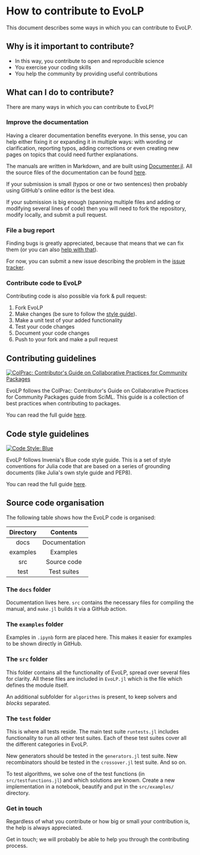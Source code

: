 # How to contribute to EvoLP

This document describes some ways in which you can contribute to EvoLP.

## Why is it important to contribute?

- In this way, you contribute to open and reproducible science
- You exercise your coding skills
- You help the community by providing useful contributions

## What can I do to contribute?

There are many ways in which you can contribute to EvoLP!

### Improve the documentation

Having a clearer documentation benefits everyone. In this sense, you can help either fixing it or expanding it in multiple ways: with wording or clarification, reporting typos, adding corrections or even creating new pages on topics that could need further explanations.

The manuals are written in Markdown, and are built using [Documenter.jl](https://github.com/JuliaDocs/Documenter.jl). All the source files of the documentation can be found [here](https://github.com/ntnu-ai-lab/EvoLP.jl/tree/main/docs).

If your submission is small (typos or one or two sentences) then probably using GitHub's online editor is the best idea.

If your submission is big enough (spanning multiple files and adding or modifying several lines of code) then you will need to fork the repository, modify locally, and submit a pull request.

### File a bug report

Finding bugs is greatly appreciated, because that means that we can fix them (or you can also [help with that](#contribute-code-to-evolp)).

For now, you can submit a new issue describing the problem in the [issue tracker](https://github.com/ntnu-ai-lab/EvoLP.jl/issues).

### Contribute code to EvoLP

Contributing code is also possible via fork & pull request:

1. Fork EvoLP
2. Make changes (be sure to follow the [style guide](https://github.com/invenia/BlueStyle)).
3. Make a unit test of your added functionality
4. Test your code changes
5. Document your code changes
6. Push to your fork and make a pull request

## Contributing guidelines

[![ColPrac: Contributor's Guide on Collaborative Practices for Community Packages](https://img.shields.io/badge/ColPrac-Contributor's%20Guide-blueviolet)](https://github.com/SciML/ColPrac)

EvoLP follows the ColPrac: Contributor's Guide on Collaborative Practices for Community Packages guide from SciML.
This guide is a collection of best practices when contributing to packages.

You can read the full guide [here](https://github.com/SciML/ColPrac).

## Code style guidelines

[![Code Style: Blue](https://img.shields.io/badge/code%20style-blue-4495d1.svg)](https://github.com/invenia/BlueStyle)

EvoLP follows Invenia's Blue code style guide.
This is a set of style conventions for Julia code that are based on a series of grounding documents (like Julia's own style guide and PEP8).

You can read the full guide [here](https://github.com/invenia/BlueStyle).

## Source code organisation

The following table shows how the EvoLP code is organised:

| **Directory** |  **Contents** |
|:-------------:|:-------------:|
| docs          | Documentation |
| examples      | Examples      |
| src           | Source code   |
| test          | Test suites   |

### The `docs` folder

Documentation lives here. `src` contains the necessary files for compiling the manual, and `make.jl` builds it via a GitHub action.

### The `examples` folder

Examples in `.ipynb` form are placed here. This makes it easier for examples to be shown directly in GitHub.

### The `src` folder

This folder contains all the functionality of EvoLP, spread over several files for clarity.
All these files are included in `EvoLP.jl` which is the file  which defines the module itself.

An additional subfolder for `algorithms` is present, to keep solvers and _blocks_ separated.

### The `test` folder

This is where all tests reside.
The main test suite `runtests.jl` includes functionality to run all other test suites.
Each of these test suites cover all the different categories in EvoLP.

New generators should be tested in the `generators.jl` test suite.
New recombinators should be tested in the `crossover.jl` test suite.
And so on.

To test algorithms, we solve one of the test functions (in `src/testfunctions.jl`) and which solutions are known.
Create a new implementation in a notebook, beautify and put in the `src/examples/` directory.

### Get in touch

Regardless of what you contribute or how big or small your contribution is, the help is always appreciated.

Get in touch; we will probably be able to help you through the contributing process.
